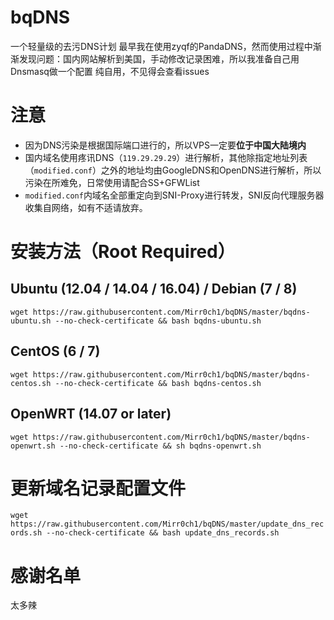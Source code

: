# bqDNS
一个轻量级的去污DNS计划
最早我在使用zyqf的PandaDNS，然而使用过程中渐渐发现问题：国内网站解析到美国，手动修改记录困难，所以我准备自己用Dnsmasq做一个配置
纯自用，不见得会查看issues

# 注意
* 因为DNS污染是根据国际端口进行的，所以VPS一定要**位于中国大陆境内**
* 国内域名使用疼讯DNS（`119.29.29.29`）进行解析，其他除指定地址列表（`modified.conf`）之外的地址均由GoogleDNS和OpenDNS进行解析，所以污染在所难免，日常使用请配合SS+GFWList
* `modified.conf`内域名全部重定向到SNI-Proxy进行转发，SNI反向代理服务器收集自网络，如有不适请放弃。

# 安装方法（Root Required）
## Ubuntu (12.04 / 14.04 / 16.04) / Debian (7 / 8)
`wget https://raw.githubusercontent.com/Mirr0ch1/bqDNS/master/bqdns-ubuntu.sh --no-check-certificate && bash bqdns-ubuntu.sh`

## CentOS (6 / 7)
`wget https://raw.githubusercontent.com/Mirr0ch1/bqDNS/master/bqdns-centos.sh --no-check-certificate && bash bqdns-centos.sh`

## OpenWRT (14.07 or later)
`wget https://raw.githubusercontent.com/Mirr0ch1/bqDNS/master/bqdns-openwrt.sh --no-check-certificate && sh bqdns-openwrt.sh`

# 更新域名记录配置文件
`wget https://raw.githubusercontent.com/Mirr0ch1/bqDNS/master/update_dns_records.sh --no-check-certificate && bash update_dns_records.sh`

# 感谢名单
太多辣
